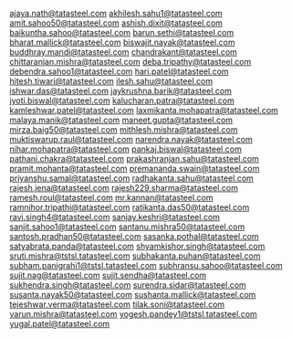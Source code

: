 ajaya.nath@tatasteel.com
akhilesh.sahu1@tatasteel.com
amit.sahoo50@tatasteel.com
ashish.dixit@tatasteel.com
baikuntha.sahoo@tatasteel.com
barun.sethi@tatasteel.com
bharat.mallick@tatasteel.com
biswajit.nayak@tatasteel.com
buddhray.mandi@tatasteel.com
chandrakant@tatasteel.com
chittaranjan.mishra@tatasteel.com
deba.tripathy@tatasteel.com
debendra.sahoo1@tatasteel.com
hari.patel@tatasteel.com
hitesh.tiwari@tatasteel.com
ilesh.sahu@tatasteel.com
ishwar.das@tatasteel.com
jaykrushna.barik@tatasteel.com
jyoti.biswal@tatasteel.com
kalucharan.patra@tatasteel.com
kamleshwar.patel@tatasteel.com
laxmikanta.mohapatra@tatasteel.com
malaya.manik@tatasteel.com
maneet.gupta@tatasteel.com
mirza.baig50@tatasteel.com
mithlesh.mishra@tatasteel.com
muktiswarup.raul@tatasteel.com
narendra.nayak@tatasteel.com
nihar.mohapatra@tatasteel.com
pankaj.biswal@tatasteel.com
pathani.chakra@tatasteel.com
prakashranjan.sahu@tatasteel.com
pramit.mohanta@tatasteel.com
premananda.swain@tatasteel.com
priyanshu.samal@tatasteel.com
radhakanta.sahu@tatasteel.com
rajesh.jena@tatasteel.com
rajesh229.sharma@tatasteel.com
ramesh.roul@tatasteel.com
mr.kannan@tatasteel.com
ramnihor.tripathi@tatasteel.com
ratikanta.das50@tatasteel.com
ravi.singh4@tatasteel.com
sanjay.keshri@tatasteel.com
sanjit.sahoo1@tatasteel.com
santanu.mishra50@tatasteel.com
santosh.pradhan50@tatasteel.com
sasanka.pothal@tatasteel.com
satyabrata.panda@tatasteel.com
shyamkishor.singh@tatasteel.com
sruti.mishra@tstsl.tatasteel.com
subhakanta.puhan@tatasteel.com
subham.panigrahi1@tstsl.tatasteel.com
subhransu.sahoo@tatasteel.com
sujit.nag@tatasteel.com
sujit.sendha@tatasteel.com
sukhendra.singh@tatasteel.com
surendra.sidar@tatasteel.com
susanta.nayak50@tatasteel.com
sushanta.mallick@tatasteel.com
tejeshwar.verma@tatasteel.com
tilak.soni@tatasteel.com
varun.mishra@tatasteel.com
yogesh.pandey1@tstsl.tatasteel.com
yugal.patel@tatasteel.com